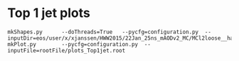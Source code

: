 Top 1 jet plots
==============
    
    
    mkShapes.py      --doThreads=True   --pycfg=configuration.py  --inputDir=eos/user/x/xjanssen/HWW2015/22Jan_25ns_mAODv2_MC/MCl2loose__hadd__bSFL2pTEff__l2tight__wwSel/
    mkPlot.py        --pycfg=configuration.py  --inputFile=rootFile/plots_Top1jet.root

    
    